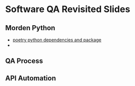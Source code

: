 # Software QA Revisited Slides


## Morden Python
- [poetry python dependencies and package](content/slides/poetry-python/index.md)
- 

## QA Process

## API Automation
